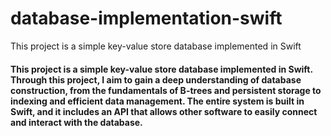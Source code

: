 # database-implementation-swift
This project is a simple key-value store database implemented in Swift

<h4>This project is a simple key-value store database implemented in Swift. Through this project, I aim to gain a deep understanding of database construction, from the fundamentals of B-trees and persistent storage to indexing and efficient data management. The entire system is built in Swift, and it includes an API that allows other software to easily connect and interact with the database.</h4>
